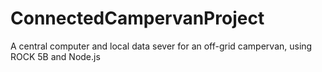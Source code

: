 # ConnectedCampervanProject
 A central computer and local data sever for an off-grid campervan, using ROCK 5B and Node.js
